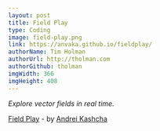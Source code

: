 ```yaml
---
layout: post
title: Field Play
type: Coding
image: field-play.png
link: https://anvaka.github.io/fieldplay/
authorName: Tim Holman
authorUrl: http://tholman.com
authorGithub: tholman
imgWidth: 366
imgHeight: 408
---
```


_Explore vector fields in real time._

[Field Play](https://anvaka.github.io/fieldplay/) - by [Andrei Kashcha](http://www.yasiv.com/)
